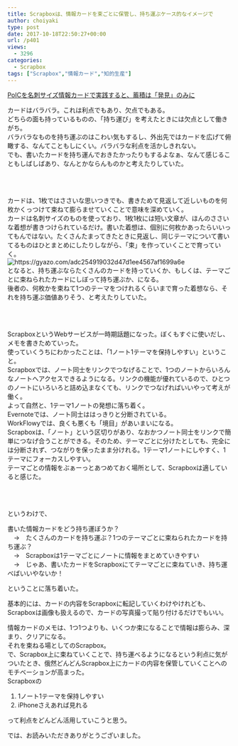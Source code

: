 ```yaml
---
title: Scrapboxは、情報カードを束ごとに保管し、持ち運ぶケース的なイメージで
author: choiyaki
type: post
date: 2017-10-18T22:50:27+00:00
url: /p401
views:
  - 3296
categories:
  - Scrapbox
tags: ["Scrapbox","情報カード","知的生産"]
---
```

[PoICを名刺サイズ情報カードで実践すると、蓄積は「発見」のみに][1]

カードはバラバラ。これは利点でもあり、欠点でもある。  
どちらの面も持っているものの、「持ち運び」を考えたときには欠点として働きがち。  
バラバラなものを持ち運ぶのはこわい気もするし、外出先ではカードを広げて俯瞰する、なんてこともしにくい。バラバラな利点を活かしきれない。  
でも、書いたカードを持ち運んでおきたかったりもするよなぁ、なんて感じることもしばしばあり、なんとかならんものかと考えたりしていた。

### 　

カードは、1枚ではささいな思いつきでも、書きためて見返して近しいものを何枚かくっつけて束ねて膨らませていくことで意味を深めていく。  
カードは名刺サイズのものを使っており、1枚1枚には短い文章が、ほんのささいな着想が書きつけられているだけ。書いた着想は、個別に何枚かあったらいいってもんではない。たくさんたまってきたときに見返し、同じテーマについて書いてるものはひとまとめにしたりしながら、「束」を作っていくことで育っていく。  
<img src="https://i0.wp.com/i.gyazo.com/adc254919032d47d1ee4567af1699a6e.jpg?w=660&#038;ssl=1" alt="https://gyazo.com/adc254919032d47d1ee4567af1699a6e" data-recalc-dims="1" />  
となると、持ち運ぶならたくさんのカードを持っていくか、もしくは、テーマごとに束ねられたカードにしぼって持ち運ぶか、になる。  
後者の、何枚かを束ねて1つのテーマをつけれるくらいまで育った着想なら、それを持ち運ぶ価値ありそう、と考えたりしていた。

### 　

ScrapboxというWebサービスが一時期話題になった。ぼくもすぐに使いだし、メモを書きためていった。  
使っていくうちにわかったことは、「1ノート1テーマを保持しやすい」ということ。  
Scrapboxでは、ノート同士をリンクでつなげることで、1つのノートからいろんなノートへアクセスできるようになる。リンクの機能が優れているので、ひとつのノートにいろいろと詰め込まなくても、リンクでつなげればいいやって考えが働く。  
よって自然と、1テーマ1ノートの発想に落ち着く。  
Evernoteでは、ノート同士ははっきりと分断されている。  
WorkFlowyでは、良くも悪くも「境目」があいまいになる。  
Scrapboxは、「ノート」という区切りがあり、なおかつノート同士をリンクで簡単につなげ合うことができる。そのため、テーマごとに分けたとしても、完全には分断されず、つながりを保ったまま分けれる。1テーマ1ノートにしやすく、1テーマにフォーカスしやすい。  
テーマごとの情報をぶぁーっとあつめておく場所として、Scrapboxは適していると感じた。

### 　

というわけで、

書いた情報カードをどう持ち運ぼうか？  
　→　たくさんのカードを持ち運ぶ？1つのテーマごとに束ねられたカードを持ち運ぶ？  
　→　Scrapboxは1テーマごとにノートに情報をまとめていきやすい  
　→　じゃあ、書いたカードをScrapboxにてテーマごとに束ねていき、持ち運べばいいやないか！

ということに落ち着いた。

基本的には、カードの内容をScrapboxに転記していくわけやけれども、Scrapboxは画像も扱えるので、カードの写真撮って貼り付けるだけでもいい。

情報カードのメモは、1つ1つよりも、いくつか束になることで情報は膨らみ、深まり、クリアになる。  
それを束ねる場としてのScrapbox。  
で、Scrapbox上に束ねていくことで、持ち運べるようになるという利点に気がついたとき、俄然どんどんScrapbox上にカードの内容を保管していくことへのモチベーションが高まった。  
Scrapboxの

  1. 1ノート1テーマを保持しやすい
  2. iPhoneさえあれば見れる

って利点をどんどん活用していこうと思う。

では、お読みいただきありがとうございました。

 [1]: https://choiyaki.com/?p=367